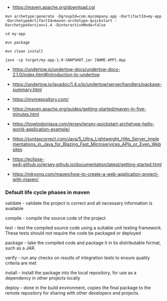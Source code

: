 - https://maven.apache.org/download.cgi



`mvn archetype:generate -DgroupId=com.mycompany.app -DartifactId=my-app -DarchetypeArtifactId=maven-archetype-quickstart -DarchetypeVersion=1.4 -DinteractiveMode=false`


`cd my-app`


`mvn package`


`mvn clean install`


`java -cp target/my-app-1.0-SNAPSHOT.jar [NAME-APP].App`



-  https://undertow.io/undertow-docs/undertow-docs-2.1.0/index.html#introduction-to-undertow


-  https://undertow.io/javadoc/1.4.x/io/undertow/server/handlers/package-summary.html


-  https://mvnrepository.com/


-  https://maven.apache.org/guides/getting-started/maven-in-five-minutes.html


-  https://howtodoinjava.com/jersey/jersey-quickstart-archetype-hello-world-application-example/


-  https://syntaxcorrect.com/Java/5_Ultra_Lightweight_Http_Server_Implementations_in_Java_for_Blazing_Fast_Microservices_APIs_or_Even_Websites

-  https://eclipse-ee4j.github.io/jersey.github.io/documentation/latest/getting-started.html


-  https://mkyong.com/maven/how-to-create-a-web-application-project-with-maven/



### Default life cycle phases in maven


validate - validate the project is correct and all necessary information is available


compile - compile the source code of the project


test - test the compiled source code using a suitable unit testing framework. These tests should not require the code be packaged or deployed


package - take the compiled code and package it in its distributable format, such as a JAR.


verify - run any checks on results of integration tests to ensure quality criteria are met


install - install the package into the local repository, for use as a dependency in other projects locally


deploy - done in the build environment, copies the final package to the remote repository for sharing with other developers and projects.
